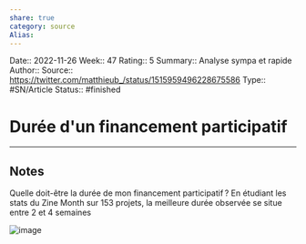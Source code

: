 ```yaml
---
share: true 
category: source
Alias:
---
```

Date:: 2022-11-26
Week:: 47
Rating:: 5
Summary:: Analyse sympa et rapide
Author::
Source:: https://twitter.com/matthieub_/status/1515959496228675586
Type:: #SN/Article 
Status:: #finished 


# Durée d'un financement participatif


***

## Notes

Quelle doit-être la durée de mon financement participatif ? En étudiant les stats du Zine Month sur 153 projets, la meilleure durée observée se situe entre 2 et 4 semaines

![image](http://pbs.twimg.com/media/FQnFGEMXwAgHTfz.jpg)
